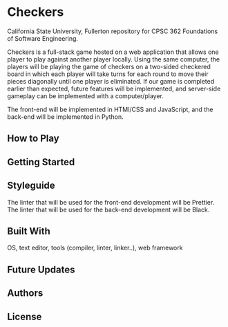 # Checkers

California State University, Fullerton repository for CPSC 362 Foundations of Software Engineering.

Checkers is a full-stack game hosted on a web application that allows one player to play against another player locally. Using the same computer, the players will be playing the game of checkers on a two-sided checkered board in which each player will take turns for each round to move their pieces diagonally until one player is eliminated. If our game is completed earlier than expected, future features will be implemented, and server-side gameplay can be implemented with a computer/player.

The front-end will be implemented in HTMl/CSS and JavaScript, and the back-end will be implemented in Python.

## How to Play


## Getting Started


## Styleguide
The linter that will be used for the front-end development will be Prettier.
The linter that will be used for the back-end development will be Black.

## Built With
OS, text editor, tools (compiler, linter, linker..), web framework

## Future Updates


## Authors


## License
